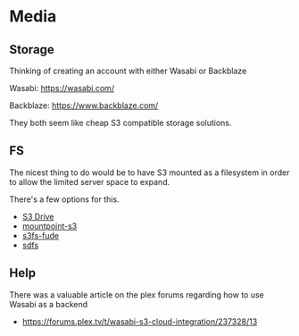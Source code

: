 # Media

## Storage 

Thinking of creating an account with either Wasabi or Backblaze

Wasabi: https://wasabi.com/

Backblaze: https://www.backblaze.com/

They both seem like cheap S3 compatible storage solutions.

## FS

The nicest thing to do would be to have S3 mounted as a filesystem in order to allow the limited server space to expand.

There's a few options for this.

 - [S3 Drive](https://www.callback.com/s3drive)
 - [mountpoint-s3](https://github.com/awslabs/mountpoint-s3/)
 - [s3fs-fude](https://github.com/s3fs-fuse/s3fs-fuse)
 - [sdfs](https://github.com/opendedup/sdfs)

## Help

There was a valuable article on the plex forums regarding how to use Wasabi as a backend

 - https://forums.plex.tv/t/wasabi-s3-cloud-integration/237328/13
